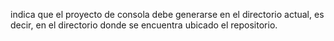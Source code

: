 indica que el proyecto de consola debe generarse en el directorio actual, es decir, en el directorio donde se encuentra ubicado el repositorio.